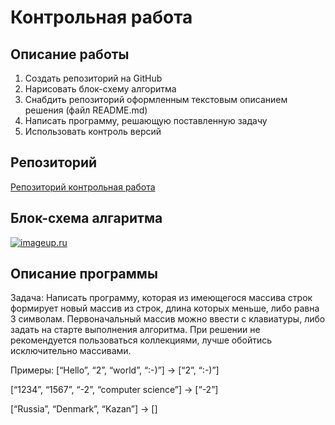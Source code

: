 # Контрольная работа


## Описание работы

1. Создать репозиторий на GitHub
2. Нарисовать блок-схему алгоритма
3. Снабдить репозиторий оформленным текстовым описанием решения (файл README.md)
4. Написать программу, решающую поставленную задачу
5. Использовать контроль версий


## Репозиторий

[Репозиторий контрольная работа](https://github.com/RaZeFon/Control_work "Ссылка на репозиторй")

## Блок-схема алгаритма

[![imageup.ru](https://imageup.ru/img246/4577617/diagramma-bez-nazvaniia-1.jpg)](https://imageup.ru/img246/4577617/diagramma-bez-nazvaniia-1.jpg.html)

## Описание программы

Задача: Написать программу, которая из имеющегося массива строк формирует новый массив из строк, длина которых меньше, либо равна 3 символам. Первоначальный массив можно ввести с клавиатуры, либо задать на старте выполнения алгоритма. При решении не рекомендуется пользоваться коллекциями, лучше обойтись исключительно массивами.


Примеры:
[“Hello”, “2”, “world”, “:-)”] → [“2”, “:-)”]

[“1234”, “1567”, “-2”, “computer science”] → [“-2”]

[“Russia”, “Denmark”, “Kazan”] → []  


